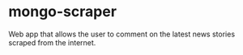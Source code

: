 # mongo-scraper
Web app that allows the user to comment on the latest news stories scraped from the internet.

